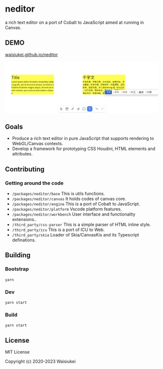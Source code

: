 # neditor

a rich text editor on a port of Cobalt to JavaScript aimed at running in Canvas.

## DEMO
[waisiukei.github.io/neditor](https://waisiukei.github.io/neditor/)

![preview](./preview.png)

## Goals

- Produce a rich text editor in pure JavaScript that supports rendering to WebGL/Canvas contexts.
- Develop a framework for prototyping CSS Houdini, HTML elements and attributes.

## Contributing

### Getting around the code

* `/packages/neditor/base` This is utils functions.
* `/packages/neditor/canvas` It holds codes of canvas core.
* `/packages/neditor/engine` This is a port of Cobalt to JavaScript.
* `/packages/neditor/platform` Vscode platform features.
* `/packages/neditor/workbench` User interface and functionality extensions..
* `/third_party/css-parser` This is a simple parser of HTML inline style.
* `/third_party/icu` This is a port of ICU to Web.
* `/third_party/skia` Loader of Skia/CanvasKis and its Typescript definations.

## Building

### Bootstrap

```shell script
yarn
```

### Dev

```shell script
yarn start
```

### Build

```shell script
yarn start
```

## License

MIT License

Copyright (c) 2020-2023 Waisiukei
